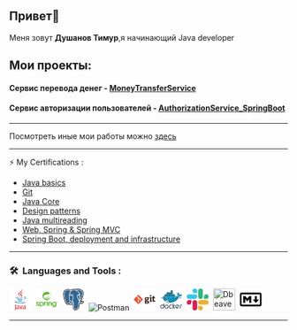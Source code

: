 ## Привет👋
Меня зовут **Душанов Тимур**,я начинающий Java developer



## Мои проекты:
#### Сервис перевода денег - [MoneyTransferService](https://github.com/TimurDushanov/TransferMoneyService.git)
#### Сервис авторизации пользователей - [AuthorizationService_SpringBoot](AuthorizationService_SpringBoot)

---

Посмотреть иные мои работы можно [здесь](https://github.com/TimurDushanov?tab=repositories)

</p>

---

 ⚡  My Certifications :
 - [Java basics](https://github.com/AnnaGubkina/AnnaGubkina/blob/master/java.jpg)
 - [Git](https://github.com/AnnaGubkina/AnnaGubkina/blob/master/Git.jpg)
 - [Java Core](https://github.com/AnnaGubkina/AnnaGubkina/blob/master/JavaCore.jpg)
 - [Design patterns](https://github.com/AnnaGubkina/AnnaGubkina/blob/master/templates.jpg)
 - [Java multireading](https://github.com/AnnaGubkina/AnnaGubkina/blob/master/multireading.jpg)
 - [Web, Spring & Spring MVC](https://github.com/AnnaGubkina/AnnaGubkina/blob/master/MVC.jpg)
 - [Spring Boot, deployment and infrastructure](https://github.com/AnnaGubkina/AnnaGubkina/blob/master/boot.jpg)
 
 
 </p>

---

 ### 🛠 &nbsp;Languages and Tools :
<p>
<img src="https://github.com/devicons/devicon/blob/master/icons/java/java-original-wordmark.svg" title="Java" alt="Java" width="40" height="40"/>&nbsp;
<img src="https://github.com/devicons/devicon/blob/master/icons/spring/spring-original-wordmark.svg" title="Spring" alt="Spring" width="40" height="40"/>&nbsp;
<img src="https://github.com/devicons/devicon/blob/master/icons/postgresql/postgresql-original.svg"  title="PostgreSQL" **alt="PostgreSQL" width="40" height="40"/>&nbsp; 
<img src="https://www.vectorlogo.zone/logos/getpostman/getpostman-icon.svg" title="Postman"  alt="Postman" width="40" height="40"/>&nbsp;
<img src="https://github.com/devicons/devicon/blob/master/icons/git/git-original-wordmark.svg" title="Git" **alt="Git" width="40" height="40"/>&nbsp;
<img src="https://github.com/devicons/devicon/blob/master/icons/docker/docker-original-wordmark.svg"  title="Docker" **alt="Docker" width="40" height="40"/>&nbsp;
<img src="https://github.com/devicons/devicon/blob/master/icons/slack/slack-original.svg"  title="Slack" **alt="Slack" width="40" height="40"/>&nbsp; 
<img src="https://commons.wikimedia.org/wiki/File:DBeaver_logo.svg" title="Dbeaver" **alt="DBeaver" width="40" height="40"/>&nbsp; 
<img src="https://github.com/devicons/devicon/blob/master/icons/markdown/markdown-original.svg" title="MD" **alt="MD" width="40" height="40"/>&nbsp;
 
</p>

---

<!--
**TimurDushanov/TimurDushanov** is a ✨ _special_ ✨ repository because its `README.md` (this file) appears on your GitHub profile.

Here are some ideas to get you started:

- 🔭 I’m currently working on ...
- 🌱 I’m currently learning ...
- 👯 I’m looking to collaborate on ...
- 🤔 I’m looking for help with ...
- 💬 Ask me about ...
- 📫 How to reach me: ...
- 😄 Pronouns: ...
- ⚡ Fun fact: ...
-->
